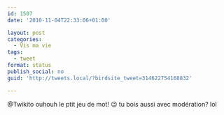 ```yaml
---
id: 1507
date: '2010-11-04T22:33:06+01:00'

layout: post
categories:
  - Vis ma vie
tags:
  - tweet
format: status
publish_social: no
guid: 'http://tweets.local/?birdsite_tweet=314622754168832'

---
```


@Twikito ouhouh le ptit jeu de mot! 😉 tu bois aussi avec modération? lol
